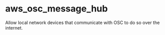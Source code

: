 # aws_osc_message_hub
Allow local network devices that communicate with OSC to do so over the internet.
